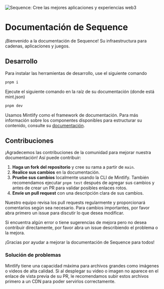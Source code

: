 ![Sequence: Cree las mejores aplicaciones y experiencias web3](images/sequence-header.jpg)

# Documentación de Sequence
¡Bienvenido a la documentación de Sequence! Su infraestructura para cadenas, aplicaciones y juegos.

## Desarrollo
Para instalar las herramientas de desarrollo, use el siguiente comando

```bash
pnpm i
```

Ejecute el siguiente comando en la raíz de su documentación (donde está mint.json)

```bash
pnpm dev
```

Usamos Mintlify como el framework de documentación. Para más información sobre los componentes disponibles para estructurar su contenido, consulte su [documentación](https://mintlify.com/docs/page).

## Contribuciones
¡Agradecemos las contribuciones de la comunidad para mejorar nuestra documentación! Así puede contribuir:
1. **Haga un fork del repositorio** y cree su rama a partir de `main`.
2. **Realice sus cambios** en la documentación.
3. **Pruebe sus cambios** localmente usando la CLI de Mintlify. También recomendamos ejecutar `pnpm test` después de agregar sus cambios y antes de crear un PR para validar posibles enlaces rotos.
4. **Envíe un pull request** con una descripción clara de sus cambios.

Nuestro equipo revisa los pull requests regularmente y proporcionará comentarios según sea necesario. Para cambios importantes, por favor abra primero un issue para discutir lo que desea modificar.

Si encuentra algún error o tiene sugerencias de mejora pero no desea contribuir directamente, por favor abra un issue describiendo el problema o la mejora.

¡Gracias por ayudar a mejorar la documentación de Sequence para todos!

### Solución de problemas
Mintlify tiene una capacidad máxima para archivos grandes como imágenes o videos de alta calidad. Si al desplegar su video o imagen no aparece en el enlace de vista previa de su PR, le recomendamos subir estos archivos primero a un CDN para poder servirlos correctamente.
